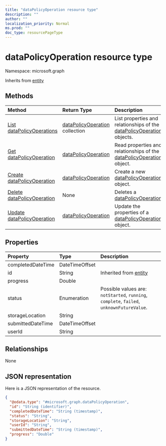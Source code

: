 ```yaml
---
title: "dataPolicyOperation resource type"
description: ""
author: ""
localization_priority: Normal
ms.prod: ""
doc_type: resourcePageType
---
```


# dataPolicyOperation resource type


Namespace: microsoft.graph




Inherits from [entity](../resources/entity.md)

## Methods
|Method|Return Type|Description|
|:---|:---|:---|
|[List dataPolicyOperations](../api/datapolicyoperation-list.md)|[dataPolicyOperation](../resources/datapolicyoperation.md) collection|List properties and relationships of the [dataPolicyOperation](../resources/datapolicyoperation.md) objects.|
|[Get dataPolicyOperation](../api/datapolicyoperation-get.md)|[dataPolicyOperation](../resources/datapolicyoperation.md)|Read properties and relationships of the [dataPolicyOperation](../resources/datapolicyoperation.md) object.|
|[Create dataPolicyOperation](../api/datapolicyoperation-post-datapolicyoperations.md)|[dataPolicyOperation](../resources/datapolicyoperation.md)|Create a new [dataPolicyOperation](../resources/datapolicyoperation.md) object.|
|[Delete dataPolicyOperation](../api/datapolicyoperation-delete.md)|None|Deletes a [dataPolicyOperation](../resources/datapolicyoperation.md).|
|[Update dataPolicyOperation](../api/datapolicyoperation-update.md)|[dataPolicyOperation](../resources/datapolicyoperation.md)|Update the properties of a [dataPolicyOperation](../resources/datapolicyoperation.md) object.|

## Properties
|Property|Type|Description|
|:---|:---|:---|
|completedDateTime|DateTimeOffset||
|id|String| Inherited from [entity](../resources/entity.md)|
|progress|Double||
|status|Enumeration| Possible values are: `notStarted`, `running`, `complete`, `failed`, `unknownFutureValue`.|
|storageLocation|String||
|submittedDateTime|DateTimeOffset||
|userId|String||

## Relationships
None

## JSON representation
Here is a JSON representation of the resource.
<!-- {
  "blockType": "resource",
  "keyProperty": "id",
  "@odata.type": "microsoft.graph.dataPolicyOperation",
  "baseType": "microsoft.graph.entity",
  "openType": false
}
-->
``` json
{
  "@odata.type": "#microsoft.graph.dataPolicyOperation",
  "id": "String (identifier)",
  "completedDateTime": "String (timestamp)",
  "status": "String",
  "storageLocation": "String",
  "userId": "String",
  "submittedDateTime": "String (timestamp)",
  "progress": "Double"
}
```

